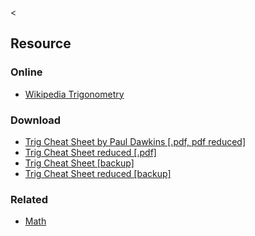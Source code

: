 &lt;

Resource
--------

### Online

-   [Wikipedia Trigonometry](http://en.wikipedia.org/wiki/Trigonometry)

### Download

-   [Trig Cheat Sheet by Paul Dawkins \[.pdf, pdf reduced\]](http://tutorial.math.lamar.edu/pdf/Trig_Cheat_Sheet.pdf)
-   [Trig Cheat Sheet reduced \[.pdf\]](http://tutorial.math.lamar.edu/pdf/Trig_Cheat_Sheet_Reduced.pdf)
-   [Trig Cheat Sheet \[backup\]](static/cs/Trig_Cheat_Sheet.pdf)
-   [Trig Cheat Sheet reduced \[backup\]](static/cs/Trig_Cheat_Sheet_Reduced.pdf)

### Related

-   [Math](math.html "Math Cheat Sheet")
